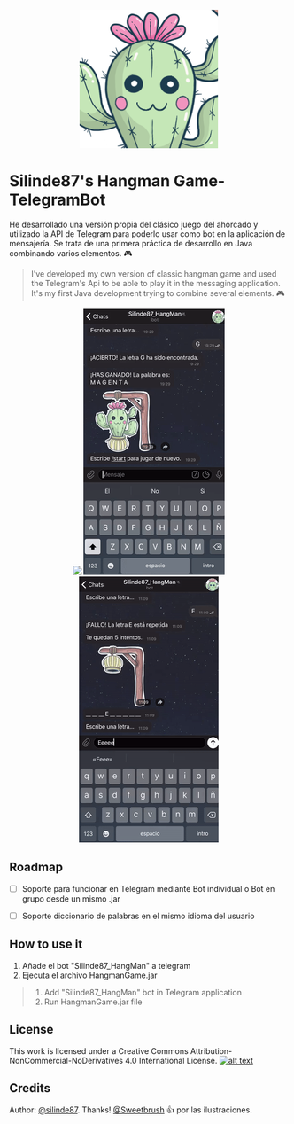 <p align="center">
<img src="https://github.com/Silinde87/Hangman-TelegramBot/blob/master/src/main/resources/avatar.png?raw=true" title="Silinde87 Hangman Game" alt="Silinde87">
</p>

# **Silinde87's Hangman Game-TelegramBot**
 He desarrollado una versión propia del clásico juego del ahorcado y utilizado la API de Telegram para poderlo usar como bot en la aplicación de mensajería.
 Se trata de una primera práctica de desarrollo en Java combinando varios elementos. :video_game:
 
 >I've developed my own version of classic hangman game and used the Telegram's Api to be able to play it in the messaging application.
 >It's my first Java development trying to combine several elements. :video_game:

<p align="center">
<img src="https://github.com/Silinde87/Hangman-TelegramBot/blob/master/media/0.gif?raw=true"> <img src="https://github.com/Silinde87/Hangman-TelegramBot/blob/master/media/1.gif?raw=true"> <img src="https://github.com/Silinde87/Hangman-TelegramBot/blob/master/media/3.gif?raw=true"> 
<p>


## Roadmap
- [ ] Soporte para funcionar en Telegram mediante Bot individual o Bot en grupo desde un mismo .jar
- [ ] Soporte diccionario de palabras en el mismo idioma del usuario


## How to use it
1. Añade el bot "Silinde87_HangMan" a telegram
2. Ejecuta el archivo HangmanGame.jar
> 1. Add "Silinde87_HangMan" bot in Telegram application
> 2. Run HangmanGame.jar file

## License
This work is licensed under a Creative Commons Attribution-NonCommercial-NoDerivatives 4.0 International License.
[![alt text](https://uc791ef5d3915a37702fc9a692e3.previews.dropboxusercontent.com/p/thumb/AA1kYwu9_hXcqRhlvSNAnhT3UcpcL0rpbhDfXBAT4hwrR4TMSJSc9EfCiw4HpKW7ikMrPHp0c4qZxiSs0xyfS23rEBrvpmZmHd5bmeXpLwQOUtGqtd7oOjmVyAEBGld3YFzVKhQg7AGfqlfXwIVj5uHshpjqJJQfnRdhKMXRojfwkgO32zUBmHugDgqVz4aaUqR_PpDwu8riqfdmHuWxYIuVmLS2pNnyBHujhsco9aquNYskYvBD275ne0R3JmpoxEeL_VtMEsD6pQAHYXnDfq0UWQV3udqV7EA0P7es11kNg7NLQmvsoUkDfO5ohj85rL4DY2FWq32MeP7iiQfy9mwZaq-Mw_m5bMSZ41PLnaDray8Mlf3xe3sJ8NMiUGytrg7jtQPcUGSdrnr6EkuFYaPg/p.png?fv_content=true&size_mode=5)](https://creativecommons.org/licenses/by-nc-nd/4.0/ "License")

## Credits
 Author: [@silinde87](https://github.com/Silinde87). Thanks! [@Sweetbrush](https://www.instagram.com/sweetbrush_/) :+1: por las ilustraciones.
